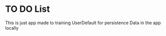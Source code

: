 # TO DO List

This is just app made to training UserDefault for persistence Data in the app locally

